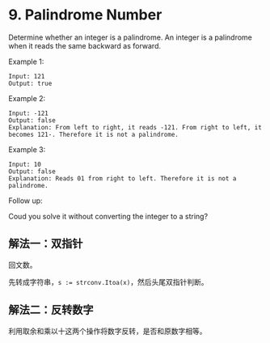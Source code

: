 # 9. Palindrome Number
Determine whether an integer is a palindrome. An integer is a palindrome when it reads the same backward as forward.

Example 1:
```
Input: 121
Output: true
```
Example 2:
```
Input: -121
Output: false
Explanation: From left to right, it reads -121. From right to left, it becomes 121-. Therefore it is not a palindrome.
```
Example 3:
```
Input: 10
Output: false
Explanation: Reads 01 from right to left. Therefore it is not a palindrome.
```
Follow up:

Coud you solve it without converting the integer to a string?

## 解法一：双指针

回文数。

先转成字符串，`s := strconv.Itoa(x)`，然后头尾双指针判断。

## 解法二：反转数字

利用取余和乘以十这两个操作将数字反转，是否和原数字相等。